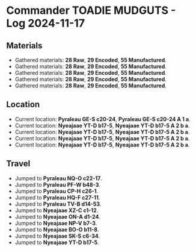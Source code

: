 # Commander TOADIE MUDGUTS - Log 2024-11-17

## Materials
- Gathered materials: **28 Raw**, **29 Encoded**, **55 Manufactured**.
- Gathered materials: **28 Raw**, **29 Encoded**, **55 Manufactured**.
- Gathered materials: **28 Raw**, **29 Encoded**, **55 Manufactured**.
- Gathered materials: **28 Raw**, **29 Encoded**, **55 Manufactured**.
- Gathered materials: **28 Raw**, **29 Encoded**, **55 Manufactured**.

## Location
- Current location: **Pyraleau GE-S c20-24**, **Pyraleau GE-S c20-24 A 1 a**.
- Current location: **Nyeajaae YT-D b17-5**, **Nyeajaae YT-D b17-5 A 2 b a**.
- Current location: **Nyeajaae YT-D b17-5**, **Nyeajaae YT-D b17-5 A 2 b a**.
- Current location: **Nyeajaae YT-D b17-5**, **Nyeajaae YT-D b17-5 A 2 b a**.
- Current location: **Nyeajaae YT-D b17-5**, **Nyeajaae YT-D b17-5 A 2 b a**.

## Travel
- Jumped to **Pyraleau NQ-O c22-17**.
- Jumped to **Pyraleau PF-W b48-3**.
- Jumped to **Pyraleau CP-H c26-1**.
- Jumped to **Pyraleau HQ-F c27-11**.
- Jumped to **Pyraleau TV-B d14-53**.
- Jumped to **Nyeajaae XZ-C c1-12**.
- Jumped to **Nyeajaae ON-A d1-24**.
- Jumped to **Nyeajaae NP-V b7-3**.
- Jumped to **Nyeajaae BO-O b11-8**.
- Jumped to **Nyeajaae SK-S c6-34**.
- Jumped to **Nyeajaae YT-D b17-5**.

